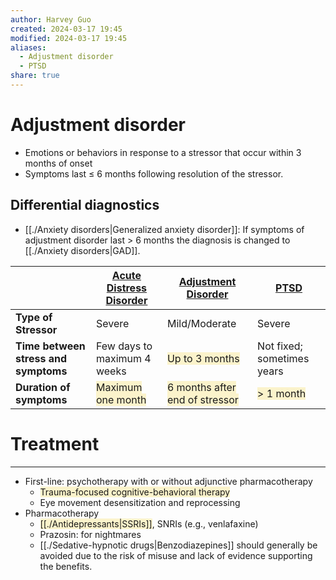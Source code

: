 ```yaml
---
author: Harvey Guo
created: 2024-03-17 19:45
modified: 2024-03-17 19:45
aliases:
  - Adjustment disorder
  - PTSD
share: true
---
```

# Adjustment disorder
- Emotions or behaviors in response to a stressor that occur within 3 months of onset
- Symptoms last ≤ 6 months following resolution of the stressor.
## Differential diagnostics
- [[./Anxiety disorders|Generalized anxiety disorder]]: If symptoms of adjustment disorder last > 6 months the diagnosis is changed to [[./Anxiety disorders|GAD]].

|                                      | <u>Acute Distress Disorder</u>                                           | <u>Adjustment Disorder</u>                                                            | <u>PTSD</u>                                                      |
| ------------------------------------ | ------------------------------------------------------------------------ | ------------------------------------------------------------------------------------- | ---------------------------------------------------------------- |
| **Type of Stressor**                 | Severe                                                                   | Mild/Moderate                                                                         | Severe                                                           |
| **Time between stress and symptoms** | Few days to maximum 4 weeks                                              | <span style="background:rgba(240, 200, 0, 0.2)">Up to 3 months</span>                 | Not fixed; sometimes years                                       |
| **Duration of symptoms**             | <span style="background:rgba(240, 200, 0, 0.2)">Maximum one month</span> | <span style="background:rgba(240, 200, 0, 0.2)">6 months after end of stressor</span> | <span style="background:rgba(240, 200, 0, 0.2)">> 1 month</span> |

# Treatment
---
- First-line: psychotherapy with or without adjunctive pharmacotherapy
	- <span style="background:rgba(240, 200, 0, 0.2)">Trauma-focused cognitive-behavioral therapy</span>
	- Eye movement desensitization and reprocessing
- Pharmacotherapy
	- <span style="background:rgba(240, 200, 0, 0.2)">[[./Antidepressants|SSRIs]]</span>, SNRIs (e.g., venlafaxine)
	- Prazosin: for nightmares
	- [[./Sedative-hypnotic drugs|Benzodiazepines]] should generally be avoided due to the risk of misuse and lack of evidence supporting the benefits.